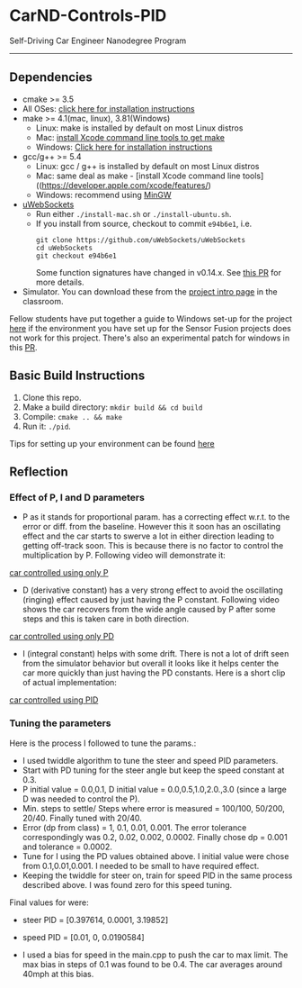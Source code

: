 # CarND-Controls-PID
Self-Driving Car Engineer Nanodegree Program

---

## Dependencies

* cmake >= 3.5
 * All OSes: [click here for installation instructions](https://cmake.org/install/)
* make >= 4.1(mac, linux), 3.81(Windows)
  * Linux: make is installed by default on most Linux distros
  * Mac: [install Xcode command line tools to get make](https://developer.apple.com/xcode/features/)
  * Windows: [Click here for installation instructions](http://gnuwin32.sourceforge.net/packages/make.htm)
* gcc/g++ >= 5.4
  * Linux: gcc / g++ is installed by default on most Linux distros
  * Mac: same deal as make - [install Xcode command line tools]((https://developer.apple.com/xcode/features/)
  * Windows: recommend using [MinGW](http://www.mingw.org/)
* [uWebSockets](https://github.com/uWebSockets/uWebSockets)
  * Run either `./install-mac.sh` or `./install-ubuntu.sh`.
  * If you install from source, checkout to commit `e94b6e1`, i.e.
    ```
    git clone https://github.com/uWebSockets/uWebSockets 
    cd uWebSockets
    git checkout e94b6e1
    ```
    Some function signatures have changed in v0.14.x. See [this PR](https://github.com/udacity/CarND-MPC-Project/pull/3) for more details.
* Simulator. You can download these from the [project intro page](https://github.com/udacity/self-driving-car-sim/releases) in the classroom.

Fellow students have put together a guide to Windows set-up for the project [here](https://s3-us-west-1.amazonaws.com/udacity-selfdrivingcar/files/Kidnapped_Vehicle_Windows_Setup.pdf) if the environment you have set up for the Sensor Fusion projects does not work for this project. There's also an experimental patch for windows in this [PR](https://github.com/udacity/CarND-PID-Control-Project/pull/3).

## Basic Build Instructions

1. Clone this repo.
2. Make a build directory: `mkdir build && cd build`
3. Compile: `cmake .. && make`
4. Run it: `./pid`. 

Tips for setting up your environment can be found [here](https://classroom.udacity.com/nanodegrees/nd013/parts/40f38239-66b6-46ec-ae68-03afd8a601c8/modules/0949fca6-b379-42af-a919-ee50aa304e6a/lessons/f758c44c-5e40-4e01-93b5-1a82aa4e044f/concepts/23d376c7-0195-4276-bdf0-e02f1f3c665d)

## Reflection

### Effect of P, I and D parameters

* P as it stands for proportional param. has a correcting effect w.r.t. to the error or diff. from the baseline. However this it soon has an oscillating effect and the car starts to swerve a lot in either direction leading to getting off-track soon.
This is because there is no factor to control the multiplication by P. Following video will demonstrate it:

[car controlled using only P](https://github.com/lx-px/PID/blob/master/P.mp4)


* D (derivative constant) has a very strong effect to avoid the oscillating (ringing) effect caused by just having the P constant. Following video shows the car recovers from the wide angle caused by P after some steps and this is taken care in both direction.

[car controlled using only PD](https://github.com/lx-px/PID/blob/master/PID.mp4)


* I (integral constant) helps with some drift. There is not a lot of drift seen from the simulator behavior but overall it looks like it helps center the car more quickly than just having the PD constants. 
Here is a short clip of actual implementation:

[car controlled using PID](https://github.com/lx-px/PID/blob/master/PID.mp4)


### Tuning the parameters

Here is the process I followed to tune the params.:

* I used twiddle algorithm to tune the steer and speed PID parameters.
* Start with PD tuning for the steer angle but keep the speed constant at 0.3.
* P initial value = 0.0,0.1, D initial value = 0.0,0.5,1.0,2.0.,3.0 (since a large D was needed to control the P).
* Min. steps to settle/ Steps where error is measured = 100/100, 50/200, 20/40. Finally tuned with 20/40.
* Error (dp from class) = 1, 0.1, 0.01, 0.001. The error tolerance correspondingly was 0.2, 0.02, 0.002, 0.0002. Finally chose dp = 0.001 and tolerance = 0.0002.
* Tune for I using the PD values obtained above. I initial value were chose from 0.1,0.01,0.001. I needed to be small to have required effect.
* Keeping the twiddle for steer on, train for speed PID in the same process described above. I was found zero for this speed tuning. 

Final values for were:
* steer PID = [0.397614, 0.0001, 3.19852]
* speed PID =  [0.01, 0, 0.0190584]

* I used a bias for speed in the main.cpp to push the car to max limit. The max bias in steps of 0.1 was found to be 0.4. The car averages around 40mph at this bias.


